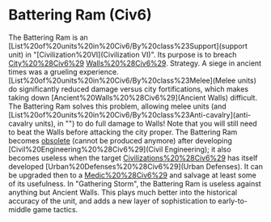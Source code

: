 # Battering Ram (Civ6)

The Battering Ram is an [List%20of%20units%20in%20Civ6/By%20class%23Support](support unit) in "[Civilization%20VI](Civilization VI)". Its purpose is to breach [City%20%28Civ6%29](city) [Walls%20%28Civ6%29](defenses).
Strategy.
A siege in ancient times was a grueling experience. [List%20of%20units%20in%20Civ6/By%20class%23Melee](Melee units) do significantly reduced damage versus city fortifications, which makes taking down [Ancient%20Walls%20%28Civ6%29](Ancient Walls) difficult. The Battering Ram solves this problem, allowing melee units (and [List%20of%20units%20in%20Civ6/By%20class%23Anti-cavalry](anti-cavalry units), in "") to do full damage to Walls! Note that you will still need to beat the Walls before attacking the city proper.
The Battering Ram becomes [obsolete](obsolete) (cannot be produced anymore) after developing [Civil%20Engineering%20%28Civ6%29](Civil Engineering); it also becomes useless when the target [Civilizations%20%28Civ6%29](civilization) has itself developed [Urban%20Defenses%20%28Civ6%29](Urban Defenses). It can be upgraded then to a [Medic%20%28Civ6%29](Medic) and salvage at least some of its usefulness.
In "Gathering Storm", the Battering Ram is useless against anything but Ancient Walls. This plays much better into the historical accuracy of the unit, and adds a new layer of sophistication to early-to-middle game tactics.